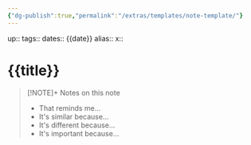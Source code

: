 ```yaml
---
{"dg-publish":true,"permalink":"/extras/templates/note-template/"}
---
```


up:: 
tags:: 
dates:: {{date}}
alias::
x::

# {{title}}

> [!NOTE]+ Notes on this note
> - That reminds me...
> - It's similar because...
> - It's different because... 
> - It's important because...

